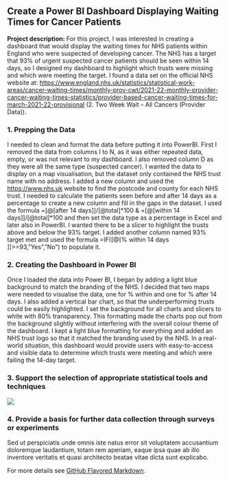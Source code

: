 ## Create a Power BI Dashboard Displaying Waiting Times for Cancer Patients

**Project description:** For this project, I was interested in creating a dashboard that would display the waiting times for NHS patients within England who were suspected of developing cancer. The NHS has a target that 93% of urgent suspected cancer patients should be seen within 14 days, so I designed my dashboard to highlight which trusts were missing and which were meeting the target. I found a data set on the official NHS website at: https://www.england.nhs.uk/statistics/statistical-work-areas/cancer-waiting-times/monthly-prov-cwt/2021-22-monthly-provider-cancer-waiting-times-statistics/provider-based-cancer-waiting-times-for-march-2021-22-provisional (2. Two Week Wait – All Cancers (Provider Data)).

### 1. Prepping the Data 

I needed to clean and format the data before putting it into PowerBI. First I removed the data from columns I to N, as it was either repeated data, empty, or was not relevant to my dashboard. I also removed column D as they were all the same type (suspected cancer). I wanted the data to display on a map visualisation, but the dataset only contained the NHS trust name with no address. I added a new column and used the https://www.nhs.uk website to find the postcode and county for each NHS trust. I needed to calculate the patients seen before and after 14 days as a percentage to create a new column and fill in the gaps in the dataset. I used the formula =[@[after 14 days]]/[@total]*100 & =[@[within 14 days]]/[@total]*100 and then set the data type as a percentage in Excel and later also in PowerBI. I wanted there to be a slicer to highlight the trusts above and below the 93% target. I added another column named 93% target met and used the formula =IF([@[% within 14 days ]]>=93,”Yes”,”No”) to populate it. 

### 2. Creating the Dashboard in Power BI

Once I loaded the data into Power BI, I began by adding a light blue background to match the branding of the NHS. I decided that two maps were needed to visualise the data, one for % within and one for % after 14 days. I also added a vertical bar chart, so that the underperforming trusts could be easily highlighted. I set the background for all charts and slicers to white with 80% transparency. This formatting made the charts pop out from the background slightly without interfering with the overall colour theme of the dashboard. I kept a light blue formatting for everything and added an NHS trust logo so that it matched the branding used by the NHS. In a real-world situation, this dashboard would provide users with easy-to-access and visible data to determine which trusts were meeting and which were failing the 14-day target.

### 3. Support the selection of appropriate statistical tools and techniques

<img src="images/dummy_thumbnail.jpg?raw=true"/>

### 4. Provide a basis for further data collection through surveys or experiments

Sed ut perspiciatis unde omnis iste natus error sit voluptatem accusantium doloremque laudantium, totam rem aperiam, eaque ipsa quae ab illo inventore veritatis et quasi architecto beatae vitae dicta sunt explicabo. 

For more details see [GitHub Flavored Markdown](https://guides.github.com/features/mastering-markdown/).
